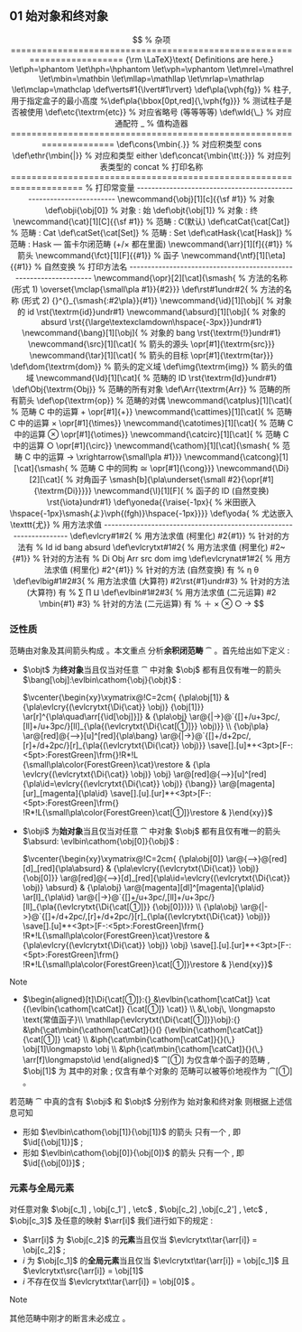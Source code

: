 ## 01 始对象和终对象

$$
% 杂项 ========================================================================
{\rm \LaTeX}\text{ Definitions are here.}
\let\ph=\phantom
\let\hph=\hphantom
\let\vph=\vphantom
\let\mrel=\mathrel
\let\mbin=\mathbin
\let\mllap=\mathllap
\let\mrlap=\mathrlap
\let\mclap=\mathclap
\def\verts#1{\lvert#1\rvert}
\def\pla{\vph{fg}}                              % 柱子, 用于指定盒子的最小高度
%\def\pla{\bbox[0pt,red]{\,\vph{fg}}}          % 测试柱子是否被使用
\def\etc{\textrm{etc}}                          % 对应省略号 (等等等等)
\def\wld{\_}                                    % 对应通配符 _
% 值构造器 ====================================================================
\def\cons{\mbin{.}}                             % 对应积类型 cons
\def\ethr{\mbin{|}}                             % 对应和类型 either
\def\concat{\mbin{\tt{:}}}                      % 对应列表类型的 concat
% 打印名称 ====================================================================
% 打印常变量 -------------------------------------------------------------------
\newcommand{\obj}[1][c]{{\sf #1}}               % 对象
\def\obji{\obj[0]}                              % 对象 : 始
\def\objt{\obj[1]}                              % 对象 : 终
\newcommand{\cat}[1][C]{{\sf #1}}               % 范畴 : C(默认)
\def\catCat{\cat[Cat]}                          % 范畴 : Cat
\def\catSet{\cat[Set]}                          % 范畴 : Set
\def\catHask{\cat[Hask]}                        % 范畴 : Hask — 笛卡尔闭范畴 (+/× 都在里面)
\newcommand{\arr}[1][f]{{#1}}                   % 箭头
\newcommand{\fct}[1][F]{{#1}}                   % 函子
\newcommand{\ntf}[1][\eta]{{#1}}                % 自然变换
% 打印方法名 ------------------------------------------------------------------
\newcommand{\opr}[2][\cat]{\smash{              % 方法的名称 (形式 1)
  \overset{\mclap{\small\pla #1}}{#2}}}
\def\rst#1undr#2{                               % 方法的名称 (形式 2)
  {}^{}_{\smash{:#2\pla}}{#1}}       
\newcommand{\id}[1][\obj]{                      % 对象的 id
  \rst{\textrm{id}}undr#1}
\newcommand{\absurd}[1][\obj]{                  % 对象的 absurd
  \rst{{\large\textexclamdown\hspace{-3px}}}undr#1}
\newcommand{\bang}[1][\obj]{                    % 对象的 bang
  \rst{\textrm{!}}undr#1}
\newcommand{\src}[1][\cat]{                     % 箭头的源头
  \opr[#1]{\textrm{src}}}
\newcommand{\tar}[1][\cat]{                     % 箭头的目标
  \opr[#1]{\textrm{tar}}}
\def\dom{\textrm{dom}}                          % 箭头的定义域
\def\img{\textrm{img}}                          % 箭头的值域
\newcommand{\Id}[1][\cat]{                      % 范畴的 ID
  \rst{\textrm{Id}}undr#1}
\def\Obj{\textrm{Obj}}                          % 范畴的所有对象
\def\Arr{\textrm{Arr}}                          % 范畴的所有箭头
\def\op{\textrm{op}}                            % 范畴的对偶
\newcommand{\catplus}[1][\cat]{                 % 范畴 C 中的运算 + 
  \opr[#1]{+}}
\newcommand{\cattimes}[1][\cat]{                % 范畴 C 中的运算 ×
  \opr[#1]{\times}}
\newcommand{\catotimes}[1][\cat]{               % 范畴 C 中的运算 ⊗
  \opr[#1]{\otimes}}
\newcommand{\catcirc}[1][\cat]{                 % 范畴 C 中的运算 ○
  \opr[#1]{\circ}}
\newcommand{\cathom}[1][\cat]{\smash{           % 范畴 C 中的运算 →
  \xrightarrow{\small\pla #1}}}
\newcommand{\catcong}[1][\cat]{\smash{          % 范畴 C 中的同构 ≅
  \opr[#1]{\cong}}}
\newcommand{\Di}[2][\cat]{                      % 对角函子
  \smash[b]{\pla\underset{\small #2}{\opr[#1]{\textrm{Di}}}}}
\newcommand{\I}[1][F]{                          % 函子的 ID (自然变换)
  \rst{\iota}undr#1}
\def\yoneda{{\raise{-1px}{                      % 米田嵌入
  \hspace{-1px}\smash{よ}\vph{(fgh)}\hspace{-1px}}}}
\def\yoda{                                      % 尤达嵌入
  \texttt{尤}}
% 用方法求值 -------------------------------------------------------------------
\def\evlcry#1#2{                                % 用方法求值 (柯里化)
    #2{#1}}                                       % 针对的方法有
                                                  % Id id bang absurd
\def\evlcrytxt#1#2{                             % 用方法求值 (柯里化)
	#2~{#1}}                                      % 针对的方法有 
	                                              % Di Obj Arr src dom img
\def\evlcrynat#1#2{                             % 用方法求值 (柯里化)
    #2^{#1}}                                      % 针对的方法 (自然变换) 有 
                                                  % η θ
\def\evlbig#1#2#3{                              % 用方法求值 (大算符)
    #2\rst{#1}undr#3}                             % 针对的方法 (大算符) 有 
                                                  % ∑ ∏ ⨿
\def\evlbin#1#2#3{                              % 用方法求值 (二元运算)
    #2 \mbin{#1} #3}                              % 针对的方法 (二元运算) 有
                                                  % ＋ × ⊗ ○ →
$$

### 泛性质

范畴由对象及其间箭头构成 。本文重点
分析**余积闭范畴** $\cat$ 。首先给出如下定义 :

- $\objt$ 为**终对象**当且仅当对任意 $\cat$ 中对象
  $\obj$ 都有且仅有唯一的箭头 $\bang[\obj]:\evlbin\cathom{\obj}{\objt}$ :
  
  $\vcenter{\begin{xy}\xymatrix@!C=2cm{
  {\pla\obj[1]}
  & 
  {\pla\evlcry{(\evlcrytxt{\Di{\cat}}
      \obj)}
    {\obj[1]}} 
  \ar[r]^{\pla\quad\arr[{\id[\obj]}]} 
  &
  {\pla\obj}
  \ar@{|->}@`{[]+/u+3pc/,[ll]+/u+3pc/}[ll]_{\pla{(\evlcrytxt{\Di{\cat[①]}}
      \obj)}}
  \\ 
  {\obj\pla}
  \ar@[red]@{-->}[u]^[red]{\pla\bang} 
  \ar@{|->}@`{[]+/d+2pc/,[r]+/d+2pc/}[r]_{\pla{(\evlcrytxt{\Di{\cat}}
    \obj)}}
  \save[].[u]*+<3pt>[F-:<5pt>:ForestGreen]\frm{}!R*!L
  {\small\pla\color{ForestGreen}\cat}\restore
  &  
  {\pla \evlcry{(\evlcrytxt{\Di{\cat}}
      \obj)}
    \obj}
  \ar@[red]@{-->}[u]^[red]{\pla\id=\evlcry{(\evlcrytxt{\Di{\cat}}
      \obj)}
    {\bang}} 
  \ar@[magenta][ur]_[magenta]{\pla\id} 
  \save[].[u].[ur]*+<3pt>[F-:<5pt>:ForestGreen]\frm{}
  !R*!L{\small\pla\color{ForestGreen}\cat[①]}\restore
  &
  }\end{xy}}$
  
- $\obji$ 为**始对象**当且仅当对任意 $\cat$ 中对象 
  $\obj$ 都有且仅有唯一的箭头 $\absurd: \evlbin\cathom{\obj[0]}{\obj}$ :
  
  $\vcenter{\begin{xy}\xymatrix@!C=2cm{
  {\pla\obj[0]}
  \ar@{-->}@[red][d]_[red]{\pla\absurd} 
  & 
  {\pla\evlcry{(\evlcrytxt{\Di{\cat}}
      \obj)}
    {\obj[0]}}  
  \ar@[red]@{-->}[d]_[red]{\pla\id=\evlcry{(\evlcrytxt{\Di{\cat}}
      \obj)}
    \absurd} 
  &
  {\pla\obj}
  \ar@[magenta][dl]^[magenta]{\pla\id}
  \ar[l]_{\pla\id}
  \ar@{|->}@`{[]+/u+3pc/,[ll]+/u+3pc/}[ll]_{\pla{(\evlcrytxt{\Di{\cat[①]}}
    {\obj[0]})}} 
  \\ 
  {\pla\obj}
  \ar@{|->}@`{[]+/d+2pc/,[r]+/d+2pc/}[r]_{\pla{(\evlcrytxt{\Di{\cat}}
      \obj)}} 
  \save[].[u]*+<3pt>[F-:<5pt>:ForestGreen]\frm{}
  !R*!L{\small\pla\color{ForestGreen}\cat}\restore
  &  
  {\pla\evlcry{(\evlcrytxt{\Di{\cat}}
      \obj)}
    \obj} 
  \save[].[u].[ur]*+<3pt>[F-:<5pt>:ForestGreen]\frm{}
  !R*!L{\small\pla\color{ForestGreen}\cat[①]}\restore
  &
  }\end{xy}}$

> [!note]
>
> - $\begin{aligned}[t]\Di{\cat[①]}:{}
>   &\evlbin{\cathom[\catCat]}
>     \cat
>     {(\evlbin{\cathom[\catCat]}
>       {\cat[①]}
>       \cat)} \\
>   &\,\obj\, \longmapsto 
>     \text{常值函子}\\ \mathllap{\evlcrytxt{\Di{\cat[①]}}\obj}:{}
>   &\ph{\cat\mbin{\cathom[\catCat]}{}(}
>    {\evlbin{\cathom[\catCat]}
>       {\cat[①]}
>       \cat} \\
>   &\ph{\cat\mbin{\cathom[\catCat]}{}(\,}
>     \obj[1]\longmapsto \obj \\
>   &\ph{\cat\mbin{\cathom[\catCat]}{}(\,}
>     \arr[f]\longmapsto\id
>   \end{aligned}$
>   $\cat[①]$ 为仅含单个函子的范畴 , $\obj[1]$ 为
>   其中的对象 ; 仅含有单个对象的
>   范畴可以被等价地视作为 $\cat[①]$ 。

若范畴 $\cat$ 中真的含有 $\obji$ 和 $\objt$ 分别作为
始对象和终对象 则根据上述信息可知

- 形如 $\evlbin\cathom{\obj[1]}{\obj[1]}$ 的箭头
  只有一个 , 即 $\id[{\obj[1]}]$ ; 
- 形如 $\evlbin\cathom{\obj[0]}{\obj[0]}$ 的箭头
  只有一个 , 即 $\id[{\obj[0]}]$ ;

### 元素与全局元素

对任意对象 $\obj[c_1] , \obj[c_1'] , \etc$ , $\obj[c_2] ,\obj[c_2'] , \etc$ , $\obj[c_3]$ 
及任意的映射 $\arr[i]$  我们进行如下的规定 :

- $\arr[i]$ 为 $\obj[c_2]$ 的**元素**当且仅当
  $\evlcrytxt\tar{\arr[i]} = \obj[c_2]$ ;
- $i$ 为 $\obj[c_1]$ 的**全局元素**当且仅当
  $\evlcrytxt\tar{\arr[i]} = \obj[c_1]$ 且 $\evlcrytxt\src{\arr[i]} = \obj[1]$ 
- $i$ 不存在仅当
  $\evlcrytxt\tar{\arr[i]} = \obj[0]$ 。

> [!note] 
>
> 其他范畴中刚才的断言未必成立 。